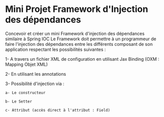 # Mini Projet Framework d'Injection des dépendances

Concevoir et créer un mini Framework d'injection des dépendances similaire à Spring IOC
Le Framework doit permettre à un programmeur de faire l'injection des dépendances entre les différents composant de son application respectant les possibilités suivantes : 

1- A travers un fichier XML de configuration en utilisant Jax Binding (OXM : Mapping Objet XML)

2- En utilisant les annotations

3- Possibilité d'injection via :

    a- Le constructeur
    
    b- Le Setter
    
    c- Attribut (accès direct à l'attribut : Field)
